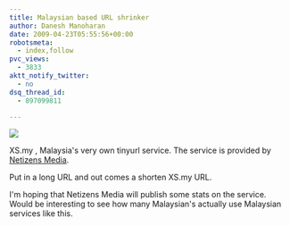 ```yaml
---
title: Malaysian based URL shrinker
author: Danesh Manoharan
date: 2009-04-23T05:55:56+00:00
robotsmeta:
  - index,follow
pvc_views:
  - 3833
aktt_notify_twitter:
  - no
dsq_thread_id:
  - 897099811

---
```

![](/wp-content/uploads/2009/04/xsmy-malaysias-very-own-url-shortening-service-500x414.png)

XS.my , Malaysia's very own tinyurl service. The service is provided by [Netizens Media][1].

Put in a long URL and out comes a shorten XS.my URL.

I'm hoping that Netizens Media will publish some stats on the service. Would be interesting to see how many Malaysian's actually use Malaysian services like this.

 [1]: http://netizensmedia.com/